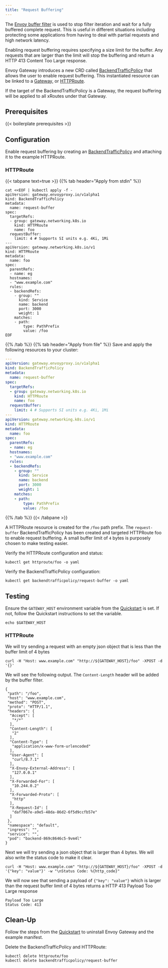 ```yaml
---
title: "Request Buffering"
---
```


The [Envoy buffer filter] is used to stop filter iteration and wait for a fully buffered complete request. This is useful in different situations including protecting some applications from having to deal with partial requests and high network latency.

Enabling request buffering requires specifying a size limit for the buffer. Any requests that are larger than the limit will stop the buffering and return a HTTP 413 Content Too Large response. 

Envoy Gateway introduces a new CRD called [BackendTrafficPolicy][] that allows the user to enable request buffering.
This instantiated resource can be linked to a [Gateway][], or [HTTPRoute][].

If the target of the BackendTrafficPolicy is a Gateway, the request buffering will be applied to all xRoutes under that Gateway.

## Prerequisites

{{< boilerplate prerequisites >}}

## Configuration

Enable request buffering by creating an [BackendTrafficPolicy][BackendTrafficPolicy] and attaching it to the example HTTPRoute.

### HTTPRoute

{{< tabpane text=true >}}
{{% tab header="Apply from stdin" %}}

```shell
cat <<EOF | kubectl apply -f -
apiVersion: gateway.envoyproxy.io/v1alpha1
kind: BackendTrafficPolicy
metadata:
  name: request-buffer
spec:
  targetRefs:
  - group: gateway.networking.k8s.io
    kind: HTTPRoute
    name: foo
  requestBuffer:
    limit: 4 # Supports SI units e.g. 4Ki, 1Mi
---
apiVersion: gateway.networking.k8s.io/v1
kind: HTTPRoute
metadata:
  name: foo
spec:
  parentRefs:
  - name: eg
  hostnames:
  - "www.example.com"
  rules:
  - backendRefs:
    - group: ""
      kind: Service
      name: backend
      port: 3000
      weight: 1
    matches:
    - path:
        type: PathPrefix
        value: /foo
EOF
```

{{% /tab %}}
{{% tab header="Apply from file" %}}
Save and apply the following resources to your cluster:

```yaml
---
apiVersion: gateway.envoyproxy.io/v1alpha1
kind: BackendTrafficPolicy
metadata:
  name: request-buffer
spec:
  targetRefs:
  - group: gateway.networking.k8s.io
    kind: HTTPRoute
    name: foo
  requestBuffer:
    limit: 4 # Supports SI units e.g. 4Ki, 1Mi
---
apiVersion: gateway.networking.k8s.io/v1
kind: HTTPRoute
metadata:
  name: foo
spec:
  parentRefs:
  - name: eg
  hostnames:
  - "www.example.com"
  rules:
  - backendRefs:
    - group: ""
      kind: Service
      name: backend
      port: 3000
      weight: 1
    matches:
    - path:
        type: PathPrefix
        value: /foo
```

{{% /tab %}}
{{< /tabpane >}}

A HTTPRoute resource is created for the `/foo` path prefix. The `request-buffer` BackendTrafficPolicy has been created and targeted HTTPRoute foo to enable request buffering. A small buffer limit of `4` bytes is purposely chosen to make testing easier.

Verify the HTTPRoute configuration and status:

```shell
kubectl get httproute/foo -o yaml
```

Verify the BackendTrafficPolicy configuration:

```shell
kubectl get backendtrafficpolicy/request-buffer -o yaml
```

## Testing

Ensure the `GATEWAY_HOST` environment variable from the [Quickstart](../../quickstart) is set. If not, follow the
Quickstart instructions to set the variable.

```shell
echo $GATEWAY_HOST
```

### HTTPRoute

We will try sending a request with an empty json object that is less than the buffer limit of 4 bytes

```shell
curl -H "Host: www.example.com" "http://${GATEWAY_HOST}/foo" -XPOST -d '{}'
```

We will see the following output. The `Content-Length` header will be added by the buffer filter.

```
{
 "path": "/foo",
 "host": "www.example.com",
 "method": "POST",
 "proto": "HTTP/1.1",
 "headers": {
  "Accept": [
   "*/*"
  ],
  "Content-Length": [
   "2"
  ],
  "Content-Type": [
   "application/x-www-form-urlencoded"
  ],
  "User-Agent": [
   "curl/8.7.1"
  ],
  "X-Envoy-External-Address": [
   "127.0.0.1"
  ],
  "X-Forwarded-For": [
   "10.244.0.2"
  ],
  "X-Forwarded-Proto": [
   "http"
  ],
  "X-Request-Id": [
   "daf7067e-a9e5-48da-86d2-6f5d9ccfb57e"
  ]
 },
 "namespace": "default",
 "ingress": "",
 "service": "",
 "pod": "backend-869c8646c5-9vm4l"
}
```

Next we will try sending a json object that is larger than 4 bytes. We will also write the status code to make it clear.

```shell
curl -H "Host: www.example.com" "http://${GATEWAY_HOST}/foo" -XPOST -d '{"key": "value"}' -w "\nStatus Code: %{http_code}"
```

We will now see that sending a payload of `{"key": "value"}` which is larger than the request buffer limit of 4 bytes returns a 
HTTP 413 Payload Too Large response

```
Payload Too Large
Status Code: 413
```

## Clean-Up

Follow the steps from the [Quickstart](../../quickstart) to uninstall Envoy Gateway and the example manifest.

Delete the BackendTrafficPolicy and HTTPRoute:

```shell
kubectl delete httproute/foo
kubectl delete backendtrafficpolicy/request-buffer
```

[Envoy buffer filter]: https://www.envoyproxy.io/docs/envoy/latest/configuration/http/http_filters/buffer_filter
[BackendTrafficPolicy]: ../../../api/extension_types#backendtrafficpolicy
[Gateway]: https://gateway-api.sigs.k8s.io/api-types/gateway/
[HTTPRoute]: https://gateway-api.sigs.k8s.io/api-types/httproute/
